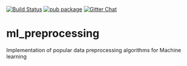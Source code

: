 [![Build Status](https://travis-ci.com/gyrdym/ml_algo.svg?branch=master)](https://travis-ci.com/gyrdym/ml_preprocessing)
[![pub package](https://img.shields.io/pub/v/ml_preprocessing.svg)](https://pub.dartlang.org/packages/ml_preprocessing)
[![Gitter Chat](https://badges.gitter.im/gyrdym/gyrdym.svg)](https://gitter.im/gyrdym/)

# ml_preprocessing
Implementation of popular data preprocessing algorithms for Machine learning
